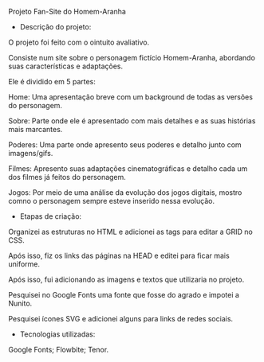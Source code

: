 Projeto Fan-Site do Homem-Aranha

- Descrição do projeto:

O projeto foi feito com o ointuito avaliativo.

Consiste num site sobre o personagem fictício Homem-Aranha, abordando suas características e adaptações.

Ele é dividido em 5 partes:

Home: Uma apresentação breve com um background de todas as versões do personagem.

Sobre: Parte onde ele é apresentado com mais detalhes e as suas histórias mais marcantes.

Poderes: Uma parte onde apresento seus poderes e detalho junto com imagens/gifs.

Filmes: Apresento suas adaptações cinematográficas e detalho cada um dos filmes já feitos do personagem.

Jogos: Por meio de uma análise da evolução dos jogos digitais, mostro comno o personagem sempre esteve inserido nessa evolução.

- Etapas de criação:

Organizei as estruturas no HTML e adicionei as tags para editar a GRID no CSS.

Após isso, fiz os links das páginas na HEAD e editei para ficar mais uniforme.

Após isso, fui adicionando as imagens e textos que utilizaria no projeto.

Pesquisei no Google Fonts uma fonte que fosse do agrado e impotei a Nunito.

Pesquisei ícones SVG e adicionei alguns para links de redes sociais.

- Tecnologias utilizadas:

Google Fonts;
Flowbite;
Tenor.